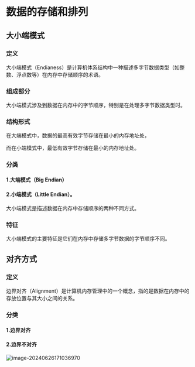 # 数据的存储和排列

## 大小端模式

### 定义

大小端模式（Endianess）是计算机体系结构中一种描述多字节数据类型（如整数、浮点数等）在内存中存储顺序的术语。

### 组成部分

大小端模式涉及到数据在内存中的字节顺序，特别是在处理多字节数据类型时。

### 结构形式

在大端模式中，数据的最高有效字节存储在最小的内存地址处，

而在小端模式中，最低有效字节存储在最小的内存地址处。

### 分类

#### 1.大端模式（Big Endian）

#### 2.小端模式（Little Endian）。

大小端模式是描述数据在内存中存储顺序的两种不同方式。

### 特征

大小端模式的主要特征是它们在内存中存储多字节数据的字节顺序不同。

## 对齐方式

### 定义

边界对齐（Alignment）是计算机内存管理中的一个概念，指的是数据在内存中的存放位置与其大小之间的关系。

### 分类

#### 1.边界对齐

#### 2.边界不对齐

![image-20240626171036970](../TyporaImage/计算机组成原理图片/image-20240626171036970.png)